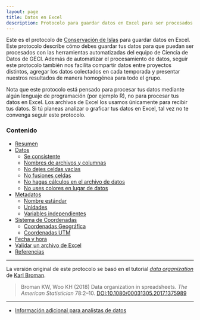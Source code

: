 ```yaml
---
layout: page
title: Datos en Excel
description: Protocolo para guardar datos en Excel para ser procesados por el equipo de Ciencia de Datos de GECI
---
```


Este es el protocolo de [Conservación de Islas](https://islas.org.mx) para guardar datos en Excel. Este protocolo describe cómo debes guardar tus datos para que puedan ser procesados con las herramientas automatizadas del equipo de Ciencia de Datos de GECI. Además de automatizar el procesamiento de datos, seguir este protocolo también nos facilita compartir datos entre proyectos distintos, agregar los datos colectados en cada temporada y presentar nuestros resultados de manera homogénea para todo el grupo.

Nota que este protocolo está pensado para procesar tus datos mediante algún lenguaje de programación (por ejemplo R), no para procesar tus datos en Excel. Los archivos de Excel los usamos únicamente para recibir tus datos. Si tú planeas analizar o graficar tus datos en Excel, tal vez no te convenga seguir este protocolo.

### Contenido

- [Resumen](protocolo/resumen.html)
- [Datos](protocolo/datos.html)
    - [Se consistente](protocolo/consistencia.html)
    - [Nombres de archivos y columnas](protocolo/nomenclatura.html)
    - [No dejes celdas vacías](protocolo/celdas_vacias.html)
    - [No fusiones celdas](protocolo/fusionar_celdas.html)
    - [No hagas cálculos en el archivo de datos](protocolo/sin_calculos.html)
    - [No uses colores en lugar de datos](protocolo/sin_colores.md)
- [Metadatos](protocolo/metadatos.html)
    - [Nombre estándar](protocolo/standard_name.html)
    - [Unidades](protocolo/units.html)
    - [Variables independientes](protocolo/axis.html)
- [Sistema de Coordenadas](protocolo/coordenadas.html)
    - [Coordenadas Geográfica](protocolo/geograficas.html)
    - [Coordenadas UTM](protocolo/utm.html)
- [Fecha y hora](protocolo/tiempo.html)
- [Validar un archivo de Excel](protocolo/validacion.html)
- [Referencias](protocolo/referencias.html)

---

La versión original de este protocolo se basó en el tutorial [_data organization_](http://kbroman.org/dataorg) de [Karl Broman](http://kbroman.org).

> Broman KW, Woo KH (2018) Data organization in spreadsheets.
> _The American Statistician_ 78:2&ndash;10.
> [DOI:10.1080/00031305.2017.1375989](https://doi.org/10.1080/00031305.2017.1375989)

---

- [Información adicional para analistas de datos](ciencia_de_datos)
